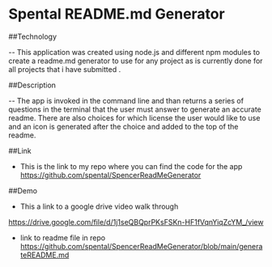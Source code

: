 # Spental README.md Generator

##Technology

-- This application was created using node.js and different npm modules to create a readme.md generator to use for any project as is currently done for all projects that i have
submitted .

##Description

-- The app is invoked in the command line and than returns a series of questions in the terminal that the user must answer to generate an accurate readme. There are also choices
for which license the user would like to use and an icon is generated after the choice and added to the top of the readme. 

##Link

- This is the link to my repo where you can find the code for the app
https://github.com/spental/SpencerReadMeGenerator

##Demo

- This a link to a google drive video walk through

https://drive.google.com/file/d/1j1seQBQprPKsFSKn-HF1fVqnYiqZcYM_/view

- link to readme file in repo
https://github.com/spental/SpencerReadMeGenerator/blob/main/generateREADME.md